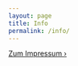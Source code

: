 ```yaml
---
layout: page
title: Info
permalink: /info/
---
```

[Zum Impressum ›](http://phlow.de/impressum.html)
